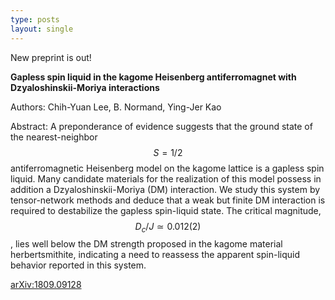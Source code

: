 ```yaml
---
type: posts
layout: single
---
```


New preprint is out!

**Gapless spin liquid in the kagome Heisenberg antiferromagnet with Dzyaloshinskii-Moriya interactions**

Authors: Chih-Yuan Lee, B. Normand, Ying-Jer Kao

Abstract: A preponderance of evidence suggests that the ground state of the nearest-neighbor $$S=1/2$$ antiferromagnetic Heisenberg model on the kagome lattice is a gapless spin liquid. Many candidate materials for the realization of this model possess in addition a Dzyaloshinskii-Moriya (DM) interaction. We study this system by tensor-network methods and deduce that a weak but finite DM interaction is required to destabilize the gapless spin-liquid state. The critical magnitude, $$D_c/J≃0.012(2)$$, lies well below the DM strength proposed in the kagome material herbertsmithite, indicating a need to reassess the apparent spin-liquid behavior reported in this system.

[arXiv:1809.09128](https://arxiv.org/abs/1809.09128)
